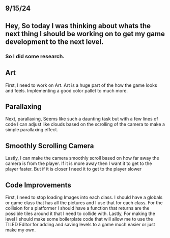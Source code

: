 ## 9/15/24 
## Hey, So today I was thinking about whats the next thing I should be working on to get my game development to the next level. 
### So I did some research. 
## Art
First, I need to work on Art. Art is a huge part of the how the game looks and feels. Implementing a good color pallet to much more. 
## Parallaxing
Next, parallaxing, Seems like such a daunting task but with a few lines of code I can adjust like clouds based on the scrolling of the camera to make a simple parallaxing effect. 
## Smoothly Scrolling Camera
Lastly, I can make the camera smoothly scroll based on how far away the camera is from the player. If it is more away then I want it to get to the player faster. But if it is closer I need it to get to the player slower
## Code Improvements
First, I need to stop loading Images into each class. I should have a globals or game class that has all the pictures and I use that for each class. For the collision for a platformer I should have a function that returns are the possible tiles around it that I need to collide with. Lastly, For making the level I should make some boilerplate code that will allow me to use the TILED Editor for adding and saving levels to a game much easier or just make my own.
